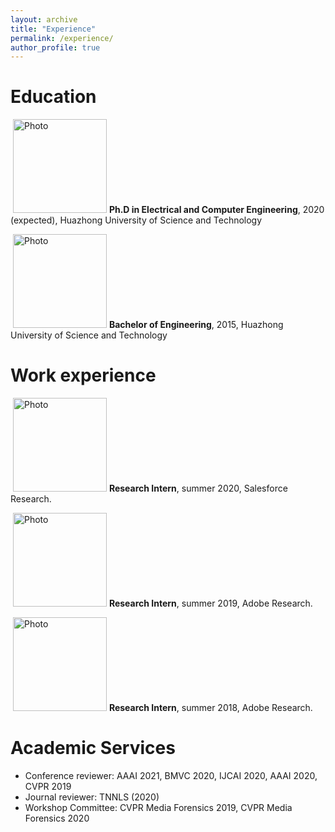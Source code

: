 ```yaml
---
layout: archive
title: "Experience"
permalink: /experience/
author_profile: true
---
```



Education
======

<p align="left">
  <img src="https://hyxu2006.github.io/files/umd.png?raw=true" alt="Photo" style="height: 150px;"/> 
<b>Ph.D in Electrical and Computer Engineering</b>, 2020 (expected), Huazhong University of Science and Technology
</p>

<p align="left">
  <img src="https://hyxu2006.github.io/files/hust.png?raw=true" alt="Photo" style="height: 150px;"/> 
<b>Bachelor of Engineering</b>, 2015, Huazhong University of Science and Technology
</p>

Work experience
======

<p align="left">
  <img src="https://pengzhou.github.io/files/salesforce.png?raw=true" alt="Photo" style="height: 150px;"/> 
<b>Research Intern</b>, summer 2020, Salesforce Research.
</p>
  
<p align="left">
  <img src="https://pengzhou.github.io/files/adobe.png?raw=true" alt="Photo" style="height: 150px;"/> 
<b>Research Intern</b>, summer 2019, Adobe Research.
</p>

<p align="left">
  <img src="https://pengzhou.github.io/files/adobe.png?raw=true" alt="Photo" style="height: 150px;"/> 
<b>Research Intern</b>, summer 2018, Adobe Research.
</p>

Academic Services
======
* Conference reviewer: AAAI 2021, BMVC 2020, IJCAI 2020, AAAI 2020, CVPR 2019
* Journal reviewer: TNNLS (2020)
* Workshop Committee: CVPR Media Forensics 2019, CVPR Media Forensics 2020

